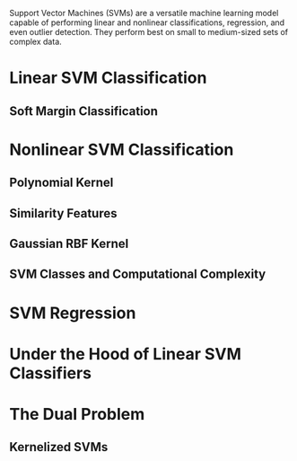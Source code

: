 Support Vector Machines (SVMs) are a versatile machine learning model capable of performing linear and nonlinear classifications, regression, and even outlier detection. They perform best on small to medium-sized sets of complex data.

# Linear SVM Classification

## Soft Margin Classification




# Nonlinear SVM Classification
## Polynomial Kernel
## Similarity Features
## Gaussian RBF Kernel
## SVM Classes and Computational Complexity





# SVM Regression





# Under the Hood of Linear SVM Classifiers





# The Dual Problem


## Kernelized SVMs
